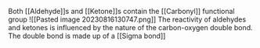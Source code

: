 Both [[Aldehyde]]s and [[Ketone]]s contain the [[Carbonyl]] functional group 
![[Pasted image 20230816130747.png]]
The reactivity of aldehydes and ketones is influenced by the nature of the carbon-oxygen double bond. The double bond is made up of a [[Sigma bond]]